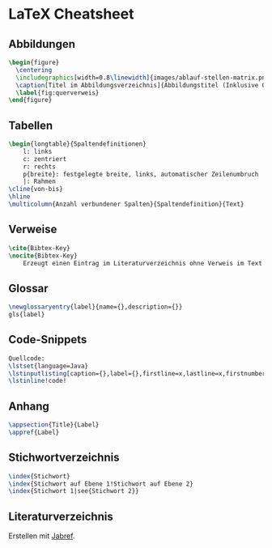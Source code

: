 # LaTeX Cheatsheet

## Abbildungen

```Latex
\begin{figure}
  \centering
  \includegraphics[width=0.8\linewidth]{images/ablauf-stellen-matrix.png}
  \caption[Titel im Abbildungsverzeichnis]{Abbildungstitel (Inklusive Quellenangabe (2017, S. 42))}
  \label{fig:querverweis}
\end{figure}
```

## Tabellen

```Latex
\begin{longtable}{Spaltendefinitionen}
	l: links
	c: zentriert
	r: rechts
	p{breite}: festgelegte breite, links, automatischer Zeilenumbruch
	|: Rahmen
\cline{von-bis}
\hline
\multicolumn{Anzahl verbundener Spalten}{Spaltendefinition}{Text}
```


## Verweise
```Latex
\cite{Bibtex-Key}
\nocite{Bibtex-Key}
	Erzeugt einen Eintrag im Literaturverzeichnis ohne Verweis im Text
```

## Glossar
```Latex
\newglossaryentry{label}{name={},description={}}
gls{label}
```

## Code-Snippets
```Latex
Quellcode:
\lstset{language=Java}
\lstinputlisting[caption={},label={},firstline=x,lastline=x,firstnumber=x]{src/file}
\lstinline!code!
```

## Anhang
```Latex
\appsection{Title}{Label}
\appref{Label}
```


## Stichwortverzeichnis
```Latex
\index{Stichwort}
\index{Stichwort auf Ebene 1!Stichwort auf Ebene 2}
\index{Stichwort 1|see{Stichwort 2}}
```

## Literaturverzeichnis

Erstellen mit [Jabref](jabref.sourceforge.net).
